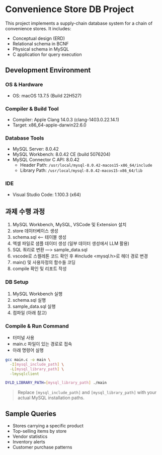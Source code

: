 # Convenience Store DB Project

This project implements a supply-chain database system for a chain of convenience stores. It includes:

- Conceptual design (ERD)
- Relational schema in BCNF
- Physical schema in MySQL
- C application for query execution

## Development Environment

### OS & Hardware
- OS: macOS 13.7.5 (Build 22H527)

### Compiler & Build Tool
- Compiler: Apple Clang 14.0.3 (clang-1403.0.22.14.1)
- Target: x86_64-apple-darwin22.6.0

### Database Tools
- MySQL Server: 8.0.42
- MySQL Workbench: 8.0.42 CE (build 5076204)
- MySQL Connector C API: 8.0.42
  - Header Path: `/usr/local/mysql-8.0.42-macos15-x86_64/include`
  - Library Path: `/usr/local/mysql-8.0.42-macos15-x86_64/lib`

### IDE
- Visual Studio Code: 1.100.3 (x64)

## 과제 수행 과정

1. MySQL Workbench, MySQL, VSCode 및 Extension 설치
2. store 데이터베이스 생성
3. schema.sql <— 테이블 생성
4. 엑셀 파일로 샘플 데이터 생성 (일부 데이터 생성에서 LLM 활용)
5. SQL 쿼리로 변환 —> sample_data.sql
6. vscode로 스켈레톤 코드 확인 후 #include <mysql.h>로 헤더 경로 변경
7. main() 및 사용자정의 함수들 코딩
8. compile 확인 및 리포트 작성

### DB Setup
1. MySQL Workbench 실행
2. schema.sql 실행
3. sample_data.sql 실행
4. 컴파일 (아래 참고)

### Compile & Run Command
- 터미널 사용
- main.c 파일이 있는 경로로 접속
- 아래 명령어 실행

```bash
gcc main.c -o main \
  -I[mysql_include_path] \
  -L[mysql_library_path] \
  -lmysqlclient

DYLD_LIBRARY_PATH=[mysql_library_path] ./main
```

> Replace `[mysql_include_path]` and `[mysql_library_path]` with your actual MySQL installation paths.

## Sample Queries

- Stores carrying a specific product
- Top-selling items by store
- Vendor statistics
- Inventory alerts
- Customer purchase patterns
